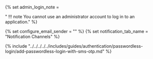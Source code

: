 {% set admin_login_note = 

"    !!! note
        You cannot use an administrator account to log in to an application." 
%}

{% set configure_email_sender = "" %}
{% set notification_tab_name = "Notification Channels" %}

{% include "../../../../../includes/guides/authentication/passwordless-login/add-passwordless-login-with-sms-otp.md" %}

